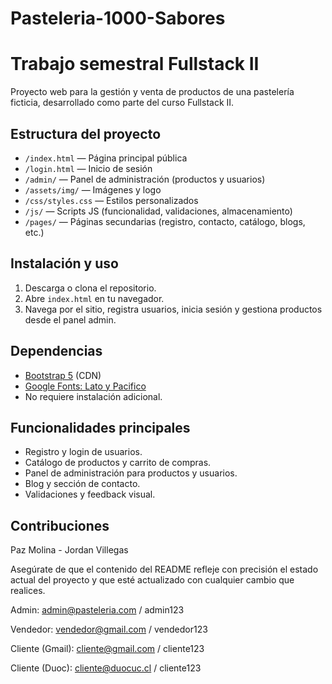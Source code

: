 
# Pasteleria-1000-Sabores
Trabajo semestral Fullstack II
=======

Proyecto web para la gestión y venta de productos de una pastelería ficticia, desarrollado como parte del curso Fullstack II.

## Estructura del proyecto

- `/index.html` — Página principal pública
- `/login.html` — Inicio de sesión
- `/admin/` — Panel de administración (productos y usuarios)
- `/assets/img/` — Imágenes y logo
- `/css/styles.css` — Estilos personalizados
- `/js/` — Scripts JS (funcionalidad, validaciones, almacenamiento)
- `/pages/` — Páginas secundarias (registro, contacto, catálogo, blogs, etc.)

## Instalación y uso

1. Descarga o clona el repositorio.
2. Abre `index.html` en tu navegador.
3. Navega por el sitio, registra usuarios, inicia sesión y gestiona productos desde el panel admin.

## Dependencias

- [Bootstrap 5](https://getbootstrap.com/) (CDN)
- [Google Fonts: Lato y Pacifico](https://fonts.google.com/)
- No requiere instalación adicional.

## Funcionalidades principales

- Registro y login de usuarios.
- Catálogo de productos y carrito de compras.
- Panel de administración para productos y usuarios.
- Blog y sección de contacto.
- Validaciones y feedback visual.

## Contribuciones

Paz Molina - Jordan Villegas

Asegúrate de que el contenido del README refleje con precisión el estado actual del proyecto y que esté actualizado con cualquier cambio que realices.

Admin: admin@pasteleria.com / admin123

Vendedor: vendedor@gmail.com / vendedor123

Cliente (Gmail): cliente@gmail.com / cliente123

Cliente (Duoc): cliente@duocuc.cl / cliente123
